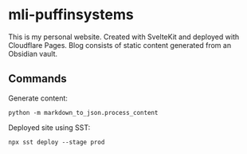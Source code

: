 # mli-puffinsystems

This is my personal website. Created with SvelteKit and deployed with Cloudflare Pages. Blog consists of static content generated from an Obsidian vault.

## Commands

Generate content:

```
python -m markdown_to_json.process_content
```

Deployed site using SST:

```
npx sst deploy --stage prod
```
